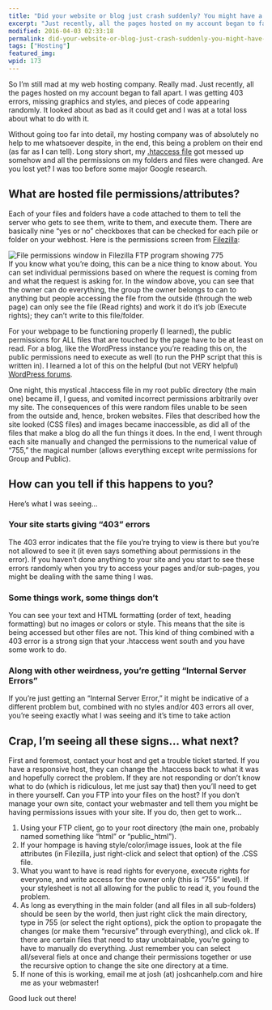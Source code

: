 ```yaml
---
title: "Did your website or blog just crash suddenly? You might have a problem with your permissions..."
excerpt: "Just recently, all the pages hosted on my account began to fall apart. I was getting 403 errors, missing graphics and styles, and pieces of code appearing randomly. It looked about as bad as it could get."
modified: 2016-04-03 02:33:18
permalink: did-your-website-or-blog-just-crash-suddenly-you-might-have-a-problem-with-your-permissions/index.html
tags: ["Hosting"]
featured_img:
wpid: 173
---
```



So I’m still mad at my web hosting company. Really mad. Just recently, all the pages hosted on my account began to fall apart. I was getting 403 errors, missing graphics and styles, and pieces of code appearing randomly. It looked about as bad as it could get and I was at a total loss about what to do with it.

Without going too far into detail, my hosting company was of absolutely no help to me whatsoever despite, in the end, this being a problem on their end (as far as I can tell). Long story short, my [.htaccess file](http://httpd.apache.org/docs/1.3/howto/htaccess.html) got messed up somehow and all the permissions on my folders and files were changed. Are you lost yet? I was too before some major Google research.

## What are hosted file permissions/attributes?

Each of your files and folders have a code attached to them to tell the server who gets to see them, write to them, and execute them. There are basically nine “yes or no” checkboxes that can be checked for each pile or folder on your webhost. Here is the permissions screen from [Filezilla](http://filezilla-project.org/):

![](/_images/2008/08/file_permissions.jpg "File permissions window in Filezilla FTP program showing 775")  
If you know what you’re doing, this can be a nice thing to know about. You can set individual permissions based on where the request is coming from and what the request is asking for. In the window above, you can see that the owner can do everything, the group the owner belongs to can to anything but people accessing the file from the outside (through the web page) can only see the file (Read rights) and work it do it’s job (Execute rights); they can’t write to this file/folder.

For your webpage to be functioning properly (I learned), the public permissions for ALL files that are touched by the page have to be at least on read. For a blog, like the WordPress instance you’re reading this on, the public permissions need to execute as well (to run the PHP script that this is written in). I learned a lot of this on the helpful (but not VERY helpful) [WordPress forums](http://wordpress.org/support/).

One night, this mystical .htaccess file in my root public directory (the main one) became ill, I guess, and vomited incorrect permissions arbitrarily over my site. The consequences of this were random files unable to be seen from the outside and, hence, broken websites. Files that described how the site looked (CSS files) and images became inaccessible, as did all of the files that make a blog do all the fun things it does. In the end, I went through each site manually and changed the permissions to the numerical value of “755,” the magical number (allows everything except write permissions for Group and Public).

## How can you tell if this happens to you?

Here’s what I was seeing…

### Your site starts giving “403” errors

The 403 error indicates that the file you’re trying to view is there but you’re not allowed to see it (it even says something about permissions in the error). If you haven’t done anything to your site and you start to see these errors randomly when you try to access your pages and/or sub-pages, you might be dealing with the same thing I was.

### Some things work, some things don’t

You can see your text and HTML formatting (order of text, heading formatting) but no images or colors or style. This means that the site is being accessed but other files are not. This kind of thing combined with a 403 error is a strong sign that your .htaccess went south and you have some work to do.

### Along with other weirdness, you’re getting “Internal Server Errors”

If you’re just getting an “Internal Server Error,” it might be indicative of a different problem but, combined with no styles and/or 403 errors all over, you’re seeing exactly what I was seeing and it’s time to take action

## Crap, I’m seeing all these signs… what next?

First and foremost, contact your host and get a trouble ticket started. If you have a responsive host, they can change the .htaccess back to what it was and hopefully correct the problem. If they are not responding or don’t know what to do (which is ridiculous, let me just say that) then you’ll need to get in there yourself. Can you FTP into your files on the host? If you don’t manage your own site, contact your webmaster and tell them you might be having permissions issues with your site. If you do, then get to work…

1. Using your FTP client, go to your root directory (the main one, probably named something like “html” or “public\_html”).
2. If your hompage is having style/color/image issues, look at the file attributes (in Filezilla, just right-click and select that option) of the .CSS file.
3. What you want to have is read rights for everyone, execute rights for everyone, and write access for the owner only (this is “755” level). If your stylesheet is not all allowing for the public to read it, you found the problem.
4. As long as everything in the main folder (and all files in all sub-folders) should be seen by the world, then just right click the main directory, type in 755 (or select the right options), pick the option to propagate the changes (or make them “recursive” through everything), and click ok. If there are certain files that need to stay unobtainable, you’re going to have to manually do everything. Just remember you can select all/several fiels at once and change their permissions together or use the recursive option to change the site one directory at a time.
5. If none of this is working, email me at josh (at) joshcanhelp.com and hire me as your webmaster!

Good luck out there!
